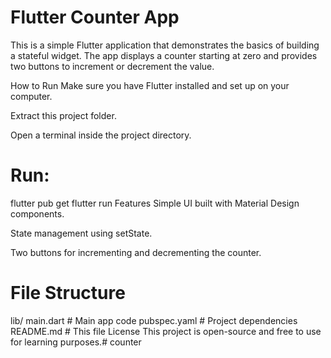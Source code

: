 # Flutter Counter App
This is a simple Flutter application that demonstrates the basics of building a stateful widget.
The app displays a counter starting at zero and provides two buttons to increment or decrement the value.

How to Run
Make sure you have Flutter installed and set up on your computer.

Extract this project folder.

Open a terminal inside the project directory.

# Run:

flutter pub get
flutter run
Features
Simple UI built with Material Design components.

State management using setState.

Two buttons for incrementing and decrementing the counter.

# File Structure

lib/
  main.dart         # Main app code
pubspec.yaml        # Project dependencies
README.md           # This file
License
This project is open-source and free to use for learning purposes.# counter
